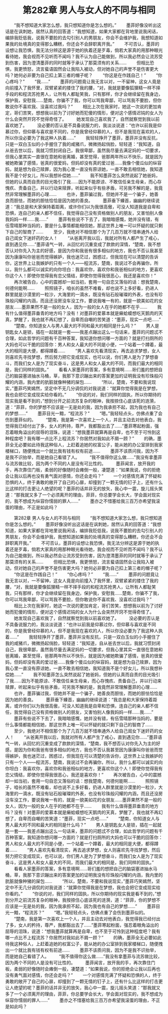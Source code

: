 # 　　第282章 男人与女人的不同与相同
　　“我不想知道大家怎么想，我只想知道你是怎么想的。”
　　墨菲好像没听出这话是在讽刺她，居然认真的回答道：“我想知道，如果大家都在背地里说我闲话，编排我贬低我，说我不要脸的去勾引别人的男朋友，你会不会维护我，我想知道如果我的处境真的变得那么糟糕，你还会不会辞职离开我。”
　　不可否认，墨菲的设想让我恐惧，我无法分辨这是源于她的执着还是歹毒，倘若大家真的用那种眼光看待她，我会视而不见听而不闻吗？我不认为自己能做到，所以我必然会让流苏受到伤害，因为澄清墨菲的同时就等于承认了那莫须有的关系……
　　但相比恐惧，我更愤怒，流言蜚语固然会让我陷入被动，但对她自己的声誉不是伤害更大吗？她何必非要为自己扣上第三者的帽子呢？
　　“你这是在作践自己！”
　　“你心疼吗？”
　　“我……”
　　墨菲的问题竟让我无言以对，一不留神，这女人竟是向前撞入了我怀里，双臂紧紧的搂住了我的腰，“对，我就是要像狐狸精一样不择手段的和程流苏抢男人，让所有人都耻笑我，只有那样，你才会继续留在我身边，保护我，安慰我……楚南，你骗不了我，你可以骂我卑鄙，可以骂我不要脸，但你敢说你不喜欢我、没喜欢过我吗？”
　　相比上次在我家时，她这一次说的更加肯定，哥们苦笑，想想我以前为了讨好她而犯傻的情形，便对这个感情迟钝的女人为什么会突然开窍不觉得奇怪了。
　　她发现自己喜欢我了，自然就察觉到我以前喜欢她了。
　　没必要的否认是不具备说服力的，我淡淡说道：“也许以前我是仰慕过你，但仰慕与喜欢是不同的，你是我曾经仰慕的人，但不是我现在喜欢的人，所以你没必要为了我这种人执着……”
　　我轻轻挣开了墨菲，墨菲并没有反抗，只是一双白玉似的小手握住了我的咸猪爪，微微扬起俏脸，轻轻道：“我知道，自从爸去世以后，我就习惯封闭自己，我很卑鄙，虽然我尽量去满足妈的一切要求，但我心里其实一直很在意她和爸离婚，甚至觉得，爸那两年所以不快乐，就是因为被她欺骗了感情，爸真的很爱妈，但妈却没有真的爱过爸……我像个傻瓜似的纵容妈，就是想为自己赎罪，因为我心里一直没有原谅她，一直不敢去相信她，我知道我不是个好女儿，所以我想补偿她……”
　　我不知墨菲怎么突然说起了她爸妈，但她的认真而自责的目光吸引了我……因为不能原谅、不敢信任亲生母亲，而心存愧疚、责备自己，并以行动来赎罪，听起来似乎有些矛盾，可另我不解的是，我竟然非常理解墨菲的心理……
　　也许，墨菲骗过我，但她并不是一个骗子，她善良而胆怯，而她的胆怯恰恰是因为她的善良。
　　墨菲垂下螓首，幽幽的继续说道：“我总是和大家保持着距离，或许你们以为我很高傲，可没人知道我是自卑和恐惧，连自己的亲人都不信任，我觉得自己没有资格做别人的朋友，又害怕别人像我妈妈一样……我……”
　　墨菲有些说不下去了，我暗暗感慨，她并没有错，有伍雪晴那种当妈的，要是什么事情都能相信她，那这世界上唯一可以怀疑的就只剩下自己的智商了……
　　至少，我绝对不相信那个为了几百万就不惜串通外人给自己闺女下迷奸药的女人！
　　“从爸离开我以后，我就对所有人都产生了戒心，直到遇见你……”墨菲语气一转，从回忆的沉重变成了款款的深情，“楚南，我不想否认对你先入为主的好感，是因为你和我爸有很多相似的地方，我也不否认我甚至因为康康叫你爸爸而觉得嫉妒，我也迷茫过，困惑过，但我现在可以清楚的告诉你，这世界上让我嫉妒的只有一个人——程流苏，楚南，我说过不会再骗你，所以，我什么都可以诚实的向你坦白：我喜欢你，喜欢你和我爸相似的地方，更喜欢你这个人！即使你觉得我有恋父情结，即使你觉得我很恶心，我还是喜欢你！”
　　再次被告白，心中的震撼却一如当初，套用一句自恋又落俗的话：想我楚南，何德何能啊……
　　照照镜子，咱长的虽然不难看，却也说不上多好看，扔进人群里就是沙漠里的一粒沙，大海里的一滴水，既没有钻石般璀璨的外表，也没有珍珠般闪耀的内涵，而且还没房没车没工作，要说我唯一有的，就是一貌美如花的女朋友……墨菲果然不是一般的女人，因为一般的女人在乎的她都不在乎……
　　我有什么值得墨菲垂青的地方吗？没有！对墨菲的爱慕本就是癞蛤蟆想吃天鹅肉的天真，梦醒了，我也就不再幻想了，自卑而自嘲的苦笑道：“墨菲，现实一点吧……”
　　“楚南，你知道女人与男人最大的不同和最大的相同是什么吗？”
　　男人是钥匙女人是锁，插在一起就是一套——我差点蹦出这么一句话来，墨菲的问题忒不合理，如此哲学的问题有千百种答案，我知道你想问哪一方面的？就是打扫厕所的大妈也可以干脆的回答你：男人和女人最大的不同是小便，一个站着一个蹲着，最大的相同是大便，都得蹲着……
　　“男人喜欢先看清现实，再去追求梦想，女人则喜欢先寻找梦想，然后努力把它变成现实，也可以说，你们男人是为了梦想奋斗，而我们女人是为了现实奋斗，这是男人和女人最大的不同，而我们最大的相同是，我们同样的固执。”
　　看看人家墨菲的答案，多有意境啊……哥们羞的想把自己的脑袋塞进抽水马桶，草，我那下意识蹦出来的答案更加的证明我没有珍珠般闪耀的内涵，我内里的肮脏就像种猪的屎包……
　　“所以，楚南，不要和我说现实，”墨菲巧笑嫣然，坚定中不无几分调侃的对我说道：“就算你觉得我是在梦想，我也会把它变成现实给你看的。”
　　“你说的对，我们同样的固执，所以你期待的现实我是看不到的，”想到分开之前流苏复杂的眼神，我按捺住心底该死的涟漪，道：“菲菲，你的梦想不应该是一无是处的我，因为我承担不起，因为我也有自己的梦想……”
　　墨菲目光一黯，“程流苏？”
　　“嗯。”我轻轻点头，仿佛点重了会伤到墨菲似的。
　　“楚南，我是第一次喜欢上一个人，并且主动去对他表白，我觉得我已经付出了多，女人的矜持，尊严，我都豁出去了……”墨菲寒起粉面，强忍着眼角溢出的屈辱的泪珠，说道：“想我墨菲就算再是自卑，也不至于可怜到这种程度吧？我有哪一点比不上程流苏？你居然对我如此不屑一顾？”
　　的确，墨菲全无必要如此待我这种俗人，上赶着追她的权富公子，能从她的办公室排到我家楼梯口，随便拽出一个就比我有钱有权有前途……
　　墨菲不该质问我，因为不是我不识抬举，而是她自己看错了人。
　　“我不值得你这么做……”我没有拿墨菲与流苏做比较，因为两个不同的人是没有可比性的。
　　墨菲闻言，放开我的手，再次靠住门板，柔弱的好像随时会瘫倒一般，凄楚道：“如果我说，你的拒绝会让我以后再也没有勇气面对感情，你还会走吗？”
　　一个对感情充满了怀疑和恐惧的人，终于勇敢的敞开了自己的心扉，却撞到了一颗无情的钉子上，还有什么比这样的打击更让人绝望的呢？墨菲的话并非无的放矢，我心中一震，旋儿摇头笑道：“那我就又多了一个必须离开的理由，菲菲，你总要学会长大，学会面对现实的，我不想成为纵容你懦弱的罪人……”
　　墨亦之不惜塞给我三百万亦希望我滚蛋的理由，不正是如此吗？

　　第282章 男人与女人的不同与相同
　　“我不想知道大家怎么想，我只想知道你是怎么想的。”
　　墨菲好像没听出这话是在讽刺她，居然认真的回答道：“我想知道，如果大家都在背地里说我闲话，编排我贬低我，说我不要脸的去勾引别人的男朋友，你会不会维护我，我想知道如果我的处境真的变得那么糟糕，你还会不会辞职离开我。”
　　不可否认，墨菲的设想让我恐惧，我无法分辨这是源于她的执着还是歹毒，倘若大家真的用那种眼光看待她，我会视而不见听而不闻吗？我不认为自己能做到，所以我必然会让流苏受到伤害，因为澄清墨菲的同时就等于承认了那莫须有的关系……
　　但相比恐惧，我更愤怒，流言蜚语固然会让我陷入被动，但对她自己的声誉不是伤害更大吗？她何必非要为自己扣上第三者的帽子呢？
　　“你这是在作践自己！”
　　“你心疼吗？”
　　“我……”
　　墨菲的问题竟让我无言以对，一不留神，这女人竟是向前撞入了我怀里，双臂紧紧的搂住了我的腰，“对，我就是要像狐狸精一样不择手段的和程流苏抢男人，让所有人都耻笑我，只有那样，你才会继续留在我身边，保护我，安慰我……楚南，你骗不了我，你可以骂我卑鄙，可以骂我不要脸，但你敢说你不喜欢我、没喜欢过我吗？”
　　相比上次在我家时，她这一次说的更加肯定，哥们苦笑，想想我以前为了讨好她而犯傻的情形，便对这个感情迟钝的女人为什么会突然开窍不觉得奇怪了。
　　她发现自己喜欢我了，自然就察觉到我以前喜欢她了。
　　没必要的否认是不具备说服力的，我淡淡说道：“也许以前我是仰慕过你，但仰慕与喜欢是不同的，你是我曾经仰慕的人，但不是我现在喜欢的人，所以你没必要为了我这种人执着……”
　　我轻轻挣开了墨菲，墨菲并没有反抗，只是一双白玉似的小手握住了我的咸猪爪，微微扬起俏脸，轻轻道：“我知道，自从爸去世以后，我就习惯封闭自己，我很卑鄙，虽然我尽量去满足妈的一切要求，但我心里其实一直很在意她和爸离婚，甚至觉得，爸那两年所以不快乐，就是因为被她欺骗了感情，爸真的很爱妈，但妈却没有真的爱过爸……我像个傻瓜似的纵容妈，就是想为自己赎罪，因为我心里一直没有原谅她，一直不敢去相信她，我知道我不是个好女儿，所以我想补偿她……”
　　我不知墨菲怎么突然说起了她爸妈，但她的认真而自责的目光吸引了我……因为不能原谅、不敢信任亲生母亲，而心存愧疚、责备自己，并以行动来赎罪，听起来似乎有些矛盾，可另我不解的是，我竟然非常理解墨菲的心理……
　　也许，墨菲骗过我，但她并不是一个骗子，她善良而胆怯，而她的胆怯恰恰是因为她的善良。
　　墨菲垂下螓首，幽幽的继续说道：“我总是和大家保持着距离，或许你们以为我很高傲，可没人知道我是自卑和恐惧，连自己的亲人都不信任，我觉得自己没有资格做别人的朋友，又害怕别人像我妈妈一样……我……”
　　墨菲有些说不下去了，我暗暗感慨，她并没有错，有伍雪晴那种当妈的，要是什么事情都能相信她，那这世界上唯一可以怀疑的就只剩下自己的智商了……
　　至少，我绝对不相信那个为了几百万就不惜串通外人给自己闺女下迷奸药的女人！
　　“从爸离开我以后，我就对所有人都产生了戒心，直到遇见你……”墨菲语气一转，从回忆的沉重变成了款款的深情，“楚南，我不想否认对你先入为主的好感，是因为你和我爸有很多相似的地方，我也不否认我甚至因为康康叫你爸爸而觉得嫉妒，我也迷茫过，困惑过，但我现在可以清楚的告诉你，这世界上让我嫉妒的只有一个人——程流苏，楚南，我说过不会再骗你，所以，我什么都可以诚实的向你坦白：我喜欢你，喜欢你和我爸相似的地方，更喜欢你这个人！即使你觉得我有恋父情结，即使你觉得我很恶心，我还是喜欢你！”
　　再次被告白，心中的震撼却一如当初，套用一句自恋又落俗的话：想我楚南，何德何能啊……
　　照照镜子，咱长的虽然不难看，却也说不上多好看，扔进人群里就是沙漠里的一粒沙，大海里的一滴水，既没有钻石般璀璨的外表，也没有珍珠般闪耀的内涵，而且还没房没车没工作，要说我唯一有的，就是一貌美如花的女朋友……墨菲果然不是一般的女人，因为一般的女人在乎的她都不在乎……
　　我有什么值得墨菲垂青的地方吗？没有！对墨菲的爱慕本就是癞蛤蟆想吃天鹅肉的天真，梦醒了，我也就不再幻想了，自卑而自嘲的苦笑道：“墨菲，现实一点吧……”
　　“楚南，你知道女人与男人最大的不同和最大的相同是什么吗？”
　　男人是钥匙女人是锁，插在一起就是一套——我差点蹦出这么一句话来，墨菲的问题忒不合理，如此哲学的问题有千百种答案，我知道你想问哪一方面的？就是打扫厕所的大妈也可以干脆的回答你：男人和女人最大的不同是小便，一个站着一个蹲着，最大的相同是大便，都得蹲着……
　　“男人喜欢先看清现实，再去追求梦想，女人则喜欢先寻找梦想，然后努力把它变成现实，也可以说，你们男人是为了梦想奋斗，而我们女人是为了现实奋斗，这是男人和女人最大的不同，而我们最大的相同是，我们同样的固执。”
　　看看人家墨菲的答案，多有意境啊……哥们羞的想把自己的脑袋塞进抽水马桶，草，我那下意识蹦出来的答案更加的证明我没有珍珠般闪耀的内涵，我内里的肮脏就像种猪的屎包……
　　“所以，楚南，不要和我说现实，”墨菲巧笑嫣然，坚定中不无几分调侃的对我说道：“就算你觉得我是在梦想，我也会把它变成现实给你看的。”
　　“你说的对，我们同样的固执，所以你期待的现实我是看不到的，”想到分开之前流苏复杂的眼神，我按捺住心底该死的涟漪，道：“菲菲，你的梦想不应该是一无是处的我，因为我承担不起，因为我也有自己的梦想……”
　　墨菲目光一黯，“程流苏？”
　　“嗯。”我轻轻点头，仿佛点重了会伤到墨菲似的。
　　“楚南，我是第一次喜欢上一个人，并且主动去对他表白，我觉得我已经付出了多，女人的矜持，尊严，我都豁出去了……”墨菲寒起粉面，强忍着眼角溢出的屈辱的泪珠，说道：“想我墨菲就算再是自卑，也不至于可怜到这种程度吧？我有哪一点比不上程流苏？你居然对我如此不屑一顾？”
　　的确，墨菲全无必要如此待我这种俗人，上赶着追她的权富公子，能从她的办公室排到我家楼梯口，随便拽出一个就比我有钱有权有前途……
　　墨菲不该质问我，因为不是我不识抬举，而是她自己看错了人。
　　“我不值得你这么做……”我没有拿墨菲与流苏做比较，因为两个不同的人是没有可比性的。
　　墨菲闻言，放开我的手，再次靠住门板，柔弱的好像随时会瘫倒一般，凄楚道：“如果我说，你的拒绝会让我以后再也没有勇气面对感情，你还会走吗？”
　　一个对感情充满了怀疑和恐惧的人，终于勇敢的敞开了自己的心扉，却撞到了一颗无情的钉子上，还有什么比这样的打击更让人绝望的呢？墨菲的话并非无的放矢，我心中一震，旋儿摇头笑道：“那我就又多了一个必须离开的理由，菲菲，你总要学会长大，学会面对现实的，我不想成为纵容你懦弱的罪人……”
　　墨亦之不惜塞给我三百万亦希望我滚蛋的理由，不正是如此吗？
